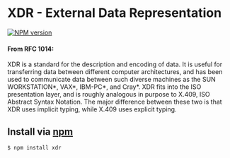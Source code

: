 # XDR - External Data Representation
[![NPM version](https://badge.fury.io/js/xdr.png)](https://npmjs.org/xdr)


#### From RFC 1014:

XDR is a standard for the description and encoding of data.  It is
useful for transferring data between different computer
architectures, and has been used to communicate data between such
diverse machines as the SUN WORKSTATION*, VAX*, IBM-PC*, and Cray*.
XDR fits into the ISO presentation layer, and is roughly analogous in
purpose to X.409, ISO Abstract Syntax Notation.  The major difference
between these two is that XDR uses implicit typing, while X.409 uses
explicit typing.


Install via [npm](https://npmjs.org)
------------------------------------
```sh
$ npm install xdr
```

